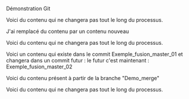 Démonstration Git

Voici du contenu qui ne changera pas tout le long du processus.

J'ai remplacé du contenu par un contenu nouveau

Voici du contenu qui ne changera pas tout le long du processus.

Voici un contenu qui existe dans le commit Exemple_fusion_master_01 et changera dans un commit futur : le futur c'est maintenant : Exemple_fusion_master_02

Voici du contenu présent à partir de la branche "Demo_merge"

Voici du contenu qui ne changera pas tout le long du processus.